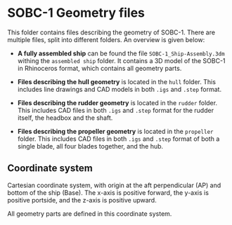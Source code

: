 # SOBC-1 Geometry files

This folder contains files describing the geometry of SOBC-1. There are multiple files, split into different folders. An overview is given below:

- **A fully assembled ship** can be found the file `SOBC-1_Ship-Assembly.3dm` withing the `assembled ship` folder. It contains a 3D model of the SOBC-1 in Rhinoceros format, which contains all geometry parts.

- **Files describing the hull geometry** is located in the `hull` folder. This includes line drawings and CAD models in both `.igs` and `.step` format. 

- **Files describing the rudder geometry** is located in the `rudder` folder. This includes CAD files in both `.igs` and `.step` format for the rudder itself, the headbox and the shaft.

- **Files describing the propeller geometry** is located in the `propeller` folder. This includes CAD files in both `.igs` and `.step` format of both a single blade, all four blades together, and the hub. 

## Coordinate system
Cartesian coordinate system, with origin at the aft perpendicular (AP) and bottom of the ship (Base). The x-axis is positive forward, the y-axis is positive portside, and the z-axis is positive upward.

All geometry parts are defined in this coordinate system.
